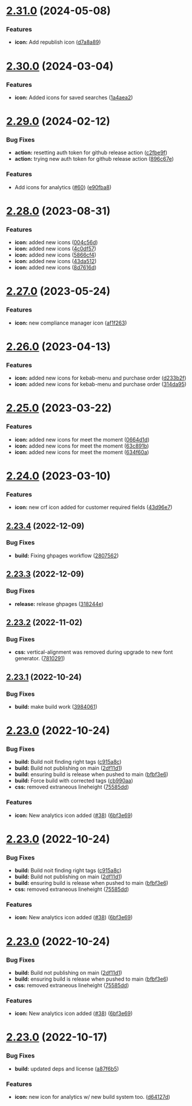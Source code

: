 # [2.31.0](https://github.com/bullhorn/bullhorn-icons/compare/v2.30.0...v2.31.0) (2024-05-08)


### Features

* **icon:** Add republish icon ([d7a8a89](https://github.com/bullhorn/bullhorn-icons/commit/d7a8a89918bf8488c9b35f7c6fec9d6e05a9b97d))

# [2.30.0](https://github.com/bullhorn/bullhorn-icons/compare/v2.29.0...v2.30.0) (2024-03-04)


### Features

* **icon:** Added icons for saved searches ([1a4aea2](https://github.com/bullhorn/bullhorn-icons/commit/1a4aea25c39665ed40f61951da43d35d16f8fffb))

# [2.29.0](https://github.com/bullhorn/bullhorn-icons/compare/v2.28.0...v2.29.0) (2024-02-12)


### Bug Fixes

* **action:** resetting auth token for github release action ([c2fbe9f](https://github.com/bullhorn/bullhorn-icons/commit/c2fbe9f314a67b82219e9ce3ce65d7fa367660eb))
* **action:** trying new auth token for github release action ([896c67e](https://github.com/bullhorn/bullhorn-icons/commit/896c67eae5ef4dc461d09a26946aa60baeaf3d95))


### Features

* Add icons for analytics ([#60](https://github.com/bullhorn/bullhorn-icons/issues/60)) ([e90fba8](https://github.com/bullhorn/bullhorn-icons/commit/e90fba80f15a143e4a2ad417ce6eec60fc3accd6))

# [2.28.0](https://github.com/bullhorn/bullhorn-icons/compare/v2.27.0...v2.28.0) (2023-08-31)


### Features

* **icon:** added new icons ([004c56d](https://github.com/bullhorn/bullhorn-icons/commit/004c56d3340d42a8272b5afdc3761d46c1ae9ff4))
* **icon:** added new icons ([4c0df57](https://github.com/bullhorn/bullhorn-icons/commit/4c0df57fb620ec37e3e9b67a92ce48b9012aca3a))
* **icon:** added new icons ([5866cf4](https://github.com/bullhorn/bullhorn-icons/commit/5866cf4c28b4940a194f3f42ce7621dd65ab9259))
* **icon:** added new icons ([43da512](https://github.com/bullhorn/bullhorn-icons/commit/43da5129f54b6e6e56f71bb3a866ca52596eeff9))
* **icon:** added new icons ([8d7616d](https://github.com/bullhorn/bullhorn-icons/commit/8d7616d30053fdf713ce8de1d5a27be3ac81a859))

# [2.27.0](https://github.com/bullhorn/bullhorn-icons/compare/v2.26.0...v2.27.0) (2023-05-24)


### Features

* **icon:** new compliance manager icon ([af1f263](https://github.com/bullhorn/bullhorn-icons/commit/af1f26314e09c0b67e83ebd3666c3209e8374099))

# [2.26.0](https://github.com/bullhorn/bullhorn-icons/compare/v2.25.0...v2.26.0) (2023-04-13)


### Features

* **icon:** added new icons for kebab-menu and purchase order ([d233b2f](https://github.com/bullhorn/bullhorn-icons/commit/d233b2fd170d98e28c301fecb1317f446a0bdec9))
* **icon:** added new icons for kebab-menu and purchase order ([314da95](https://github.com/bullhorn/bullhorn-icons/commit/314da95c771def94d2e326db56b193b9060f8f87))

# [2.25.0](https://github.com/bullhorn/bullhorn-icons/compare/v2.24.0...v2.25.0) (2023-03-22)


### Features

* **icon:** added new icons for meet the moment ([0664d1d](https://github.com/bullhorn/bullhorn-icons/commit/0664d1d7aaacf63ea7a785eb44c0f2bb415c3355))
* **icon:** added new icons for meet the moment ([63c891b](https://github.com/bullhorn/bullhorn-icons/commit/63c891ba0c3d7cb7bf638c2e5ec1e1e9b51dc8a5))
* **icon:** added new icons for meet the moment ([634f60a](https://github.com/bullhorn/bullhorn-icons/commit/634f60af605b7cc0b494160605c00e07bb00297d))

# [2.24.0](https://github.com/bullhorn/bullhorn-icons/compare/v2.23.4...v2.24.0) (2023-03-10)


### Features

* **icon:** new crf icon added for customer required fields ([43d96e7](https://github.com/bullhorn/bullhorn-icons/commit/43d96e7d63e94bc6df097225a9c676f2cdd8da5a))

## [2.23.4](https://github.com/bullhorn/bullhorn-icons/compare/v2.23.3...v2.23.4) (2022-12-09)


### Bug Fixes

* **build:** Fixing ghpages workflow ([2807562](https://github.com/bullhorn/bullhorn-icons/commit/280756298ee0d96207f5476893ed9791365cc121))

## [2.23.3](https://github.com/bullhorn/bullhorn-icons/compare/v2.23.2...v2.23.3) (2022-12-09)


### Bug Fixes

* **release:** release ghpages ([318244e](https://github.com/bullhorn/bullhorn-icons/commit/318244e9dd0603fe1f452eb58e640e22b537b0bc))

## [2.23.2](https://github.com/bullhorn/bullhorn-icons/compare/v2.23.1...v2.23.2) (2022-11-02)


### Bug Fixes

* **css:** vertical-alignment was removed during upgrade to new font generator. ([7810291](https://github.com/bullhorn/bullhorn-icons/commit/78102915bc3c32d7fc91885ea72099bd40d11f09))

## [2.23.1](https://github.com/bullhorn/bullhorn-icons/compare/v2.23.0...v2.23.1) (2022-10-24)


### Bug Fixes

* **build:** make build work ([3984061](https://github.com/bullhorn/bullhorn-icons/commit/3984061817900b68b1842cca8912c034f52a60b3))

# [2.23.0](https://github.com/bullhorn/bullhorn-icons/compare/v2.22.0...v2.23.0) (2022-10-24)


### Bug Fixes

* **build:** Build noit finding right tags ([c915a8c](https://github.com/bullhorn/bullhorn-icons/commit/c915a8c5f396f96ffe04b5ee362c4494000aa34a))
* **build:** Build not publishing on main ([2df11d1](https://github.com/bullhorn/bullhorn-icons/commit/2df11d1c53d75a50c37ed56e188169890cc3567e))
* **build:** ensuring build is release when pushed to main ([bfbf3e6](https://github.com/bullhorn/bullhorn-icons/commit/bfbf3e64b0d512388c048967c72df800088a5613))
* **build:** Force build with corrected tags ([cb990aa](https://github.com/bullhorn/bullhorn-icons/commit/cb990aa4e5f08e858c5fa0a73c881144c949da41))
* **css:** removed extraneous lineheight ([75585dd](https://github.com/bullhorn/bullhorn-icons/commit/75585dd833357c7963a3bf16af9ef746b5b249b4))


### Features

* **icon:** New analytics icon added ([#38](https://github.com/bullhorn/bullhorn-icons/issues/38)) ([6bf3e69](https://github.com/bullhorn/bullhorn-icons/commit/6bf3e6914b87f2fbaa75388ddbfaea3af2fde336))

# [2.23.0](https://github.com/bullhorn/bullhorn-icons/compare/v2.22.0...v2.23.0) (2022-10-24)


### Bug Fixes

* **build:** Build noit finding right tags ([c915a8c](https://github.com/bullhorn/bullhorn-icons/commit/c915a8c5f396f96ffe04b5ee362c4494000aa34a))
* **build:** Build not publishing on main ([2df11d1](https://github.com/bullhorn/bullhorn-icons/commit/2df11d1c53d75a50c37ed56e188169890cc3567e))
* **build:** ensuring build is release when pushed to main ([bfbf3e6](https://github.com/bullhorn/bullhorn-icons/commit/bfbf3e64b0d512388c048967c72df800088a5613))
* **css:** removed extraneous lineheight ([75585dd](https://github.com/bullhorn/bullhorn-icons/commit/75585dd833357c7963a3bf16af9ef746b5b249b4))


### Features

* **icon:** New analytics icon added ([#38](https://github.com/bullhorn/bullhorn-icons/issues/38)) ([6bf3e69](https://github.com/bullhorn/bullhorn-icons/commit/6bf3e6914b87f2fbaa75388ddbfaea3af2fde336))

# [2.23.0](https://github.com/bullhorn/bullhorn-icons/compare/v2.22.0...v2.23.0) (2022-10-24)


### Bug Fixes

* **build:** Build not publishing on main ([2df11d1](https://github.com/bullhorn/bullhorn-icons/commit/2df11d1c53d75a50c37ed56e188169890cc3567e))
* **build:** ensuring build is release when pushed to main ([bfbf3e6](https://github.com/bullhorn/bullhorn-icons/commit/bfbf3e64b0d512388c048967c72df800088a5613))
* **css:** removed extraneous lineheight ([75585dd](https://github.com/bullhorn/bullhorn-icons/commit/75585dd833357c7963a3bf16af9ef746b5b249b4))


### Features

* **icon:** New analytics icon added ([#38](https://github.com/bullhorn/bullhorn-icons/issues/38)) ([6bf3e69](https://github.com/bullhorn/bullhorn-icons/commit/6bf3e6914b87f2fbaa75388ddbfaea3af2fde336))

# [2.23.0](https://github.com/bullhorn/bullhorn-icons/compare/v2.22.0...v2.23.0) (2022-10-17)


### Bug Fixes

* **build:** updated deps and license ([a87f6b5](https://github.com/bullhorn/bullhorn-icons/commit/a87f6b571def3233627fa64edf57eaf0754639cd))


### Features

* **icon:** new icon for analytics w/ new build system too. ([d64127d](https://github.com/bullhorn/bullhorn-icons/commit/d64127dadb54f8d1aed8047ee61b7989b78e9987))
